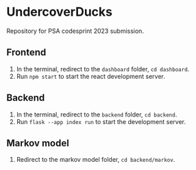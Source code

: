# UndercoverDucks
Repository for PSA codesprint 2023 submission.

## Frontend
1. In the terminal, redirect to the `dashboard` folder, `cd dashboard`.
1. Run `npm start` to start the react development server.

## Backend
1. In the terminal, redirect to the `backend` folder, `cd backend`.
1. Run `flask --app index run` to start the development server.

## Markov model
1. Redirect to the markov model folder, `cd backend/markov`.

